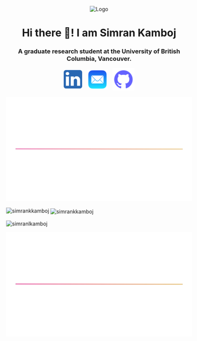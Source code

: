 <p align="center">
  <img src="https://github.com/SimranKKamboj/SimranKKamboj/blob/main/logo.gif" alt="Logo" style="width: 800px; max-width: 100%; height: auto;">
</p>


<h1 align="center">Hi there 👋! I am Simran Kamboj</h1>
<h3 align="center">A graduate research student at the University of British Columbia, Vancouver.</h3>

<p align="center">
  <a href="https://www.linkedin.com/in/simran-kaur-kamboj/" style="display: inline-block; margin-right: 10px; vertical-align: middle;">
    <img width="50" height="50" src="https://github.com/SimranKKamboj/SimranKKamboj/blob/main/linkedin_logo.png" alt="LinkedIn Logo"/>
  </a>
  <a href="mailto:simran@phas.ubc.ca" style="display: inline-block; margin-right: 10px; vertical-align: middle;">
    <img width="55" height="55" src="https://github.com/SimranKKamboj/SimranKKamboj/blob/main/email_logo.png" alt="Email Logo"/>
  </a>
  <a href="https://github.com/SimranKKamboj" style="display: inline-block; vertical-align: middle;">
    <img width="60" height="60" src="https://github.com/SimranKKamboj/SimranKKamboj/blob/main/githubt_logo.png" alt="Github Logo"/>
  </a>
</p>

<img src="https://github.com/SimranKKamboj/SimranKKamboj/blob/main/line.png"/>


<p><img align="left" src="https://github-readme-stats.vercel.app/api/top-langs?username=simrankkamboj&show_icons=true&locale=en&layout=compact&theme=vision-friendly-dark" alt="simrankkamboj" /></p>

<p>&nbsp;<img align="center" src="https://github-readme-stats.vercel.app/api?username=simrankkamboj&show_icons=true&locale=en&theme=vision-friendly-dark" alt="simrankkamboj" /></p>

<p><img align="center" src="https://github-readme-streak-stats.herokuapp.com/?user=simrankkamboj&&theme=vision-friendly-dark" alt="simranlkamboj" /></p>

  
<img src="https://github.com/SimranKKamboj/SimranKKamboj/blob/main/line.png"/>
<!--
**SimranKKamboj/SimranKKamboj** is a ✨ _special_ ✨ repository because its `README.md` (this file) appears on your GitHub profile.

Here are some ideas to get you started:

- 🔭 I’m currently working on ...
- 🌱 I’m currently learning ...
- 👯 I’m looking to collaborate on ...
- 🤔 I’m looking for help with ...
- 💬 Ask me about ...
- 📫 How to reach me: ...
- 😄 Pronouns: ...
- ⚡ Fun fact: ...
-->
